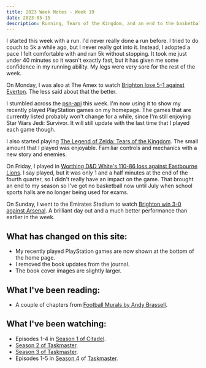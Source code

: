 ```yaml
---
title: 2023 Week Notes - Week 19
date: 2023-05-15
description: Running, Tears of the Kingdom, and an end to the basketball season.
---
```


I started this week with a run. I'd never really done a run before. I tried to do couch to 5k a while ago, but I never really got into it. Instead, I adopted a pace I felt comfortable with and ran 5k without stopping. It took me just under 40 minutes so it wasn't exactly fast, but it has given me some confidence in my running ability. My legs were very sore for the rest of the week.

On Monday, I was also at The Amex to watch [Brighton lose 5-1 against Everton](https://www.brightonandhovealbion.com/news/3327398/a-night-to-forget-for-albion). The less said about that the better.

I stumbled across the [psn-api](https://psn-api.achievements.app/) this week. I'm now using it to show my recently played PlayStation games on my homepage. The games that are currently listed probably won't change for a while, since I'm still enjoying Star Wars Jedi: Survivor. It will still update with the last time that I played each game though.

I also started playing [The Legend of Zelda: Tears of the Kingdom](https://www.nintendo.co.uk/Games/Nintendo-Switch-games/The-Legend-of-Zelda-Tears-of-the-Kingdom-1576884.html). The small amount that I played was enjoyable. Familiar controls and mechanics with a new story and enemies.

On Friday, I played in [Worthing D&D White's 110-86 loss against Eastbourne Lions](https://www.basketballsussex.co.uk/match/34632939.html). I say played, but it was only 1 and a half minutes at the end of the fourth quarter, so I didn't really have an impact on the game. That brought an end to my season so I've got no basketball now until July when school sports halls are no longer being used for exams.

On Sunday, I went to the Emirates Stadium to watch [Brighton win 3-0 against Arsenal](https://www.brightonandhovealbion.com/news/3345249/three-and-easy-as-magnificent-albion-move-up-to-sixth). A brilliant day out and a much better performance than earlier in the week.

## What has changed on this site:

- My recently played PlayStation games are now shown at the bottom of the home page.
- I removed the book updates from the journal.
- The book cover images are slightly larger.

## What I've been reading:

- A couple of chapters from [Football Murals by Andy Brassell](/reading/#currentlyReading).

## What I've been watching:

- Episodes 1-4 in [Season 1 of Citadel](https://www.themoviedb.org/tv/114922-citadel/season/1).
- [Season 2 of Taskmaster](https://www.themoviedb.org/tv/63404-taskmaster/season/2).
- [Season 3 of Taskmaster](https://www.themoviedb.org/tv/63404-taskmaster/season/3).
- Episodes 1-5 in [Season 4](https://www.themoviedb.org/tv/63404-taskmaster/season/4/) of [Taskmaster](https://www.themoviedb.org/tv/63404-taskmaster).
